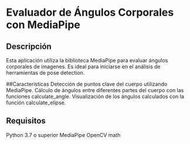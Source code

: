 # Evaluador de Ángulos Corporales con MediaPipe
## Descripción
Esta aplicación utiliza la biblioteca MediaPipe para evaluar ángulos corporales de imagenes. 
Es ideal para iniciarse en el análisis de herramientas de pose detection.

##Características
Detección de puntos clave del cuerpo utilizando MediaPipe.
Cálculo de ángulos entre diferentes partes del cuerpo con las funciones calculate_angle.
Visualización de los ángulos calculados con la función calculate_elipse.

## Requisitos
Python 3.7 o superior
MediaPipe
OpenCV
math


